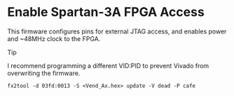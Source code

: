 Enable Spartan-3A FPGA Access
=============================

This firmware configures pins for external JTAG access, and enables power and
~48MHz clock to the FPGA.

> [!TIP]
> I recommend programming a different VID:PID to prevent Vivado from
> overwriting the firmware.
>
> ```
> fx2tool -d 03fd:0013 -S <Vend_Ax.hex> update -V dead -P cafe
> ```
